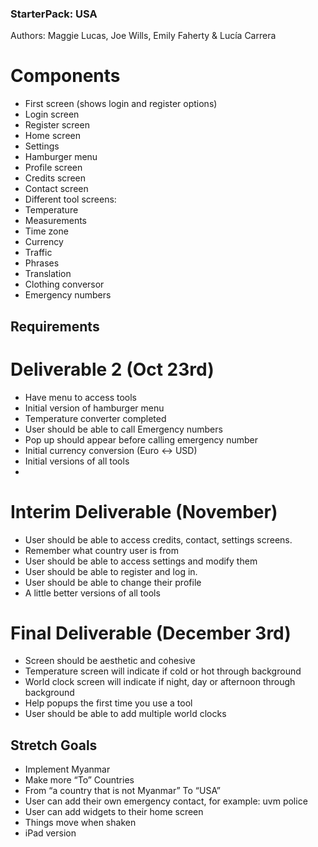 ### StarterPack: USA
Authors: Maggie Lucas, Joe Wills, Emily Faherty & Lucía Carrera

# Components
- First screen (shows login and register options)
- Login screen
- Register screen
- Home screen
- Settings
- Hamburger menu
- Profile screen
- Credits screen
- Contact screen
- Different tool screens:
- Temperature
- Measurements
- Time zone
- Currency
- Traffic
- Phrases
- Translation
- Clothing conversor
- Emergency numbers

## Requirements

# Deliverable 2 (Oct 23rd)
- Have menu to access tools
- Initial version of hamburger menu
- Temperature converter completed
- User should be able to call Emergency numbers
- Pop up should appear before calling emergency number
- Initial currency conversion (Euro <-> USD)
- Initial versions of all tools
- 
# Interim Deliverable (November)
- User should be able to access credits, contact, settings screens.
- Remember what country user is from
- User should be able to access settings and modify them
- User should be able to register and log in.
- User should be able to change their profile
- A little better versions of all tools

# Final Deliverable (December 3rd)
- Screen should be aesthetic and cohesive
- Temperature screen will indicate if cold or hot through background
- World clock screen will indicate if night, day or afternoon through background
- Help popups the first time you use a tool
- User should be able to add multiple world clocks

## Stretch Goals
- Implement Myanmar
- Make more “To” Countries
- From “a country that is not Myanmar” To “USA”
- User can add their own emergency contact, for example: uvm police
- User can add widgets to their home screen
- Things move when shaken
- iPad version
